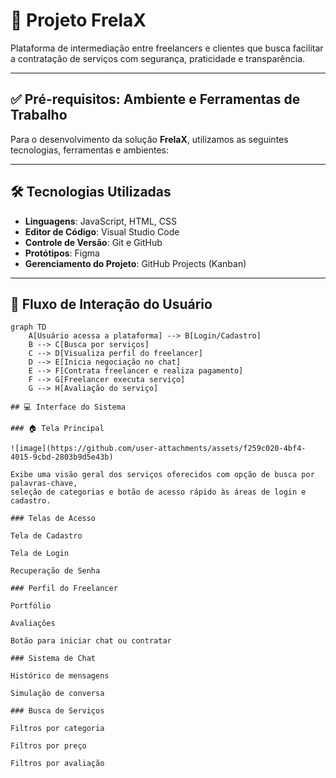 # 🚀 Projeto FrelaX

Plataforma de intermediação entre freelancers e clientes que busca facilitar a contratação de serviços com segurança, praticidade e transparência.

---

## ✅ Pré-requisitos: Ambiente e Ferramentas de Trabalho

Para o desenvolvimento da solução **FrelaX**, utilizamos as seguintes tecnologias, ferramentas e ambientes:

---

## 🛠️ Tecnologias Utilizadas

- **Linguagens**: JavaScript, HTML, CSS  
- **Editor de Código**: Visual Studio Code  
- **Controle de Versão**: Git e GitHub  
- **Protótipos**: Figma  
- **Gerenciamento do Projeto**: GitHub Projects (Kanban)

---

## 🔁 Fluxo de Interação do Usuário

```mermaid
graph TD
    A[Usuário acessa a plataforma] --> B[Login/Cadastro]
    B --> C[Busca por serviços]
    C --> D[Visualiza perfil do freelancer]
    D --> E[Inicia negociação no chat]
    E --> F[Contrata freelancer e realiza pagamento]
    F --> G[Freelancer executa serviço]
    G --> H[Avaliação do serviço]

## 💻 Interface do Sistema

### 🏠 Tela Principal

![image](https://github.com/user-attachments/assets/f259c020-4bf4-4015-9cbd-2803b9d5e43b)

Exibe uma visão geral dos serviços oferecidos com opção de busca por palavras-chave,
seleção de categorias e botão de acesso rápido às áreas de login e cadastro.

### Telas de Acesso

Tela de Cadastro

Tela de Login

Recuperação de Senha

### Perfil do Freelancer

Portfólio

Avaliações

Botão para iniciar chat ou contratar

### Sistema de Chat

Histórico de mensagens

Simulação de conversa

### Busca de Serviços

Filtros por categoria

Filtros por preço

Filtros por avaliação
